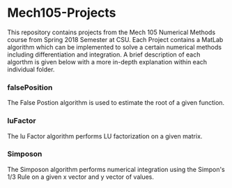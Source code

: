 # Mech105-Projects

This repository contains projects from the Mech 105 Numerical Methods course from Spring 2018 Semester at CSU. Each Project contains a MatLab algorithm which can be implemented to solve a certain numerical methods including differentiation and integration. A brief description of each algorthm is given below with a more in-depth explanation within each individual folder.

### falsePosition

The False Postion algorithm is used to estimate the root of a given function.

### luFactor

The lu Factor algorithm performs LU factorization on a given matrix.

### Simposon

The Simposon algorithm performs numerical integration using the Simpon's 1/3 Rule on a given x vector and y vector of values.
